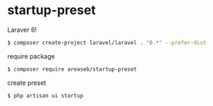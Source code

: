 # startup-preset

Laraver 6!
```sh
$ composer create-project laravel/laravel . "6.*" --prefer-dist
```

require package
```sh
$ composer require areaseb/startup-preset
```

create preset
```sh
$ php artisan ui startup
```
